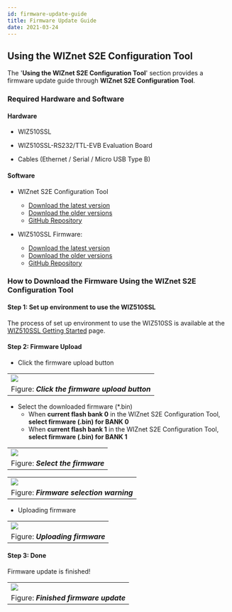 ```yaml
---
id: firmware-update-guide
title: Firmware Update Guide
date: 2021-03-24
---
```


## Using the WIZnet S2E Configuration Tool

The '**Using the WIZnet S2E Configuration Tool**' section provides a firmware update guide through **WIZnet S2E Configuration Tool**.



### Required Hardware and Software



#### Hardware

  - WIZ510SSL

  - WIZ510SSL-RS232/TTL-EVB Evaluation Board

  - Cables (Ethernet / Serial / Micro USB Type B)



#### Software

  - WIZnet S2E Configuration Tool
	- [Download the latest version](https://github.com/Wiznet/WIZnet-S2E-Tool-GUI/releases/tag/v1.4.0)
    - [Download the older versions](https://github.com/Wiznet/WIZnet-S2E-Tool-GUI/releases)
    - [GitHub Repository](https://github.com/Wiznet/WIZnet-S2E-Tool-GUI)

  - WIZ510SSL Firmware:
	- [Download the latest version](https://github.com/Wiznet/WIZ510SSL/releases/tag/v1.0.0)
    - [Download the older versions](https://github.com/Wiznet/WIZ510SSL/releases)
    - [GitHub Repository](https://github.com/Wiznet/WIZ510SSL)



### How to Download the Firmware Using the WIZnet S2E Configuration Tool



#### Step 1: Set up environment to use the WIZ510SSL

The process of set up environment to use the WIZ510SS is available at the [WIZ510SSL Getting Started](Getting-Started-EN.md) page.



#### Step 2: Firmware Upload

  - Click the firmware upload button

|                                                                                                                                  |
| -------------------------------------------------------------------------------------------------------------------------------- |
| ![](https://d3cmhcsnvv7jc.cloudfront.net/docs/img/products/wiz510ssl/firmware_update_guide/click_the_firmware_upload_button.png) |
| Figure: ***Click the firmware upload button***                                                                                   |

  - Select the downloaded firmware (\*.bin)
  	- When **current flash bank 0** in the WIZnet S2E Configuration Tool, **select firmware (.bin) for BANK 0**
  	- When **current flash bank 1** in the WIZnet S2E Configuration Tool, **select firmware (.bin) for BANK 1**

|                                                                                                                     |
| ------------------------------------------------------------------------------------------------------------------- |
| ![](https://d3cmhcsnvv7jc.cloudfront.net/docs/img/products/wiz510ssl/firmware_update_guide/select_the_firmware.png) |
| Figure: ***Select the firmware***                                                                                   |

|                                                                                                                            |
| -------------------------------------------------------------------------------------------------------------------------- |
| ![](https://d3cmhcsnvv7jc.cloudfront.net/docs/img/products/wiz510ssl/firmware_update_guide/firmware_selection_warning.png) |
| Figure: ***Firmware selection warning***                                                                                   |

  - Uploading firmware

|                                                                                                                    |
| ------------------------------------------------------------------------------------------------------------------ |
| ![](https://d3cmhcsnvv7jc.cloudfront.net/docs/img/products/wiz510ssl/firmware_update_guide/uploading_firmware.png) |
| Figure: ***Uploading firmware***                                                                                   |



#### Step 3: Done

Firmware update is finished!

|                                                                                                                          |
| ------------------------------------------------------------------------------------------------------------------------ |
| ![](https://d3cmhcsnvv7jc.cloudfront.net/docs/img/products/wiz510ssl/firmware_update_guide/finished_firmware_update.png) |
| Figure: ***Finished firmware update***                                                                                   |